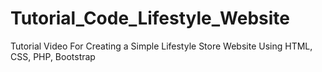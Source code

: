 # Tutorial_Code_Lifestyle_Website
Tutorial Video For Creating a Simple Lifestyle Store Website Using HTML, CSS, PHP, Bootstrap
